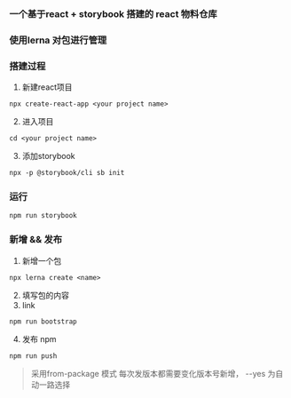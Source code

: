 ### 一个基于react + storybook 搭建的 react 物料仓库

### 使用lerna 对包进行管理
### 搭建过程
1. 新建react项目
```shell
npx create-react-app <your project name>
```
2. 进入项目
```shell
cd <your project name>
```
3. 添加storybook
```
npx -p @storybook/cli sb init
```

### 运行
```shell
npm run storybook
```

### 新增 && 发布
1. 新增一个包
```
npx lerna create <name>
```
2. 填写包的内容
3. link
```
npm run bootstrap
``` 
4. 发布 npm
```
npm run push
```
> 采用from-package 模式 每次发版本都需要变化版本号新增，
> --yes 为自动一路选择





